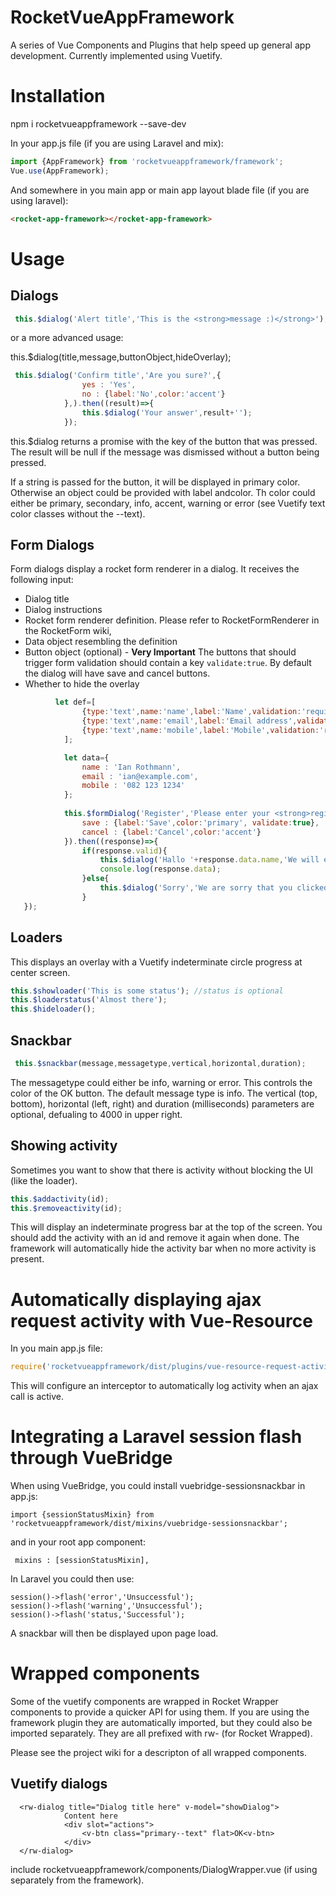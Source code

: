 # RocketVueAppFramework
A series of Vue Components and Plugins that help speed up general app development. Currently implemented using Vuetify.

# Installation
npm i rocketvueappframework --save-dev

In your app.js file (if you are using Laravel and mix):
```javascript
import {AppFramework} from 'rocketvueappframework/framework';
Vue.use(AppFramework);
```

And somewhere in you main app or main app layout blade file (if you are using laravel):
```html
<rocket-app-framework></rocket-app-framework>
```

# Usage

## Dialogs
```javascript
 this.$dialog('Alert title','This is the <strong>message :)</strong>');
```

or a more advanced usage:


this.$dialog(title,message,buttonObject,hideOverlay);

```javascript
 this.$dialog('Confirm title','Are you sure?',{
                yes : 'Yes',
                no : {label:'No',color:'accent'}
            },).then((result)=>{
                this.$dialog('Your answer',result+'');
            });

```

this.$dialog returns a promise with the key of the button that was pressed. The result will be null if the message was dismissed without a button being pressed.

If a string is passed for the button, it will be displayed in primary color. Otherwise an object could be provided with label andcolor. Th color could either be primary, secondary, info, accent, warning or error 
(see Vuetify text color classes without the --text).

## Form Dialogs
Form dialogs display a rocket form renderer in a dialog. It receives the following input:
* Dialog title
* Dialog instructions
* Rocket form renderer definition. Please refer to RocketFormRenderer in the RocketForm wiki,
* Data object resembling the definition
* Button object (optional) - **Very Important** The buttons that should trigger form validation should contain a key `validate:true`. By default the dialog will have save and cancel buttons.
* Whether to hide the overlay

```javascript
          let def=[
                {type:'text',name:'name',label:'Name',validation:'required'},
                {type:'text',name:'email',label:'Email address',validation:'required|email'},
                {type:'text',name:'mobile',label:'Mobile',validation:'required'},
            ];

            let data={
                name : 'Ian Rothmann',
                email : 'ian@example.com',
                mobile : '082 123 1234'
            };
            
            this.$formDialog('Register','Please enter your <strong>registration</strong> details',def,data, {
                save : {label:'Save',color:'primary', validate:true},
                cancel : {label:'Cancel',color:'accent'}
            }).then((response)=>{
                if(response.valid){
                    this.$dialog('Hallo '+response.data.name,'We will email you at: '+response.data.email);
                    console.log(response.data);
                }else{
                    this.$dialog('Sorry','We are sorry that you clicked '+response.btn);
                }
   });
```

## Loaders
This displays an overlay with a Vuetify indeterminate circle progress at center screen.
```javascript
this.$showloader('This is some status'); //status is optional
this.$loaderstatus('Almost there');
this.$hideloader();
```
## Snackbar
```javascript
 this.$snackbar(message,messagetype,vertical,horizontal,duration);
```
The messagetype could either be info, warning or error. This controls the color of the OK button. The default message type is info.
The vertical (top, bottom), horizontal (left, right) and duration (milliseconds) parameters are optional, defualing to 4000 in upper right.

## Showing activity
Sometimes you want to show that there is activity without blocking the UI (like the loader).

```javascript
this.$addactivity(id);
this.$removeactivity(id);
```
This will display an indeterminate progress bar at the top of the screen. You should add the activity with an id and remove it again when done. The framework will automatically hide the activity bar when no more activity is present.

# Automatically displaying ajax request activity with Vue-Resource
In you main app.js file:
```javascript
require('rocketvueappframework/dist/plugins/vue-resource-request-activity');
```
This will configure an interceptor to automatically log activity when an ajax call is active.

# Integrating a Laravel session flash through VueBridge

When using VueBridge, you could install vuebridge-sessionsnackbar in app.js:
```
import {sessionStatusMixin} from 'rocketvueappframework/dist/mixins/vuebridge-sessionsnackbar';
```
and in your root app component:
```
 mixins : [sessionStatusMixin],
```

In Laravel you could then use:

```
session()->flash('error','Unsuccessful');
session()->flash('warning','Unsuccessful');
session()->flash('status,'Successful');
```

A snackbar will then be displayed upon page load.

# Wrapped components
Some of the vuetify components are wrapped in Rocket Wrapper components to provide a quicker API for using them. If you are using the framework plugin they are automatically imported, but they could also be imported separately. They are all prefixed with rw- (for Rocket Wrapped).

Please see the project wiki for a descripton of all wrapped components.

## Vuetify dialogs
```
  <rw-dialog title="Dialog title here" v-model="showDialog">
            Content here
            <div slot="actions">
                <v-btn class="primary--text" flat>OK<v-btn>
            </div>
  </rw-dialog>
```
include rocketvueappframework/components/DialogWrapper.vue (if using separately from the framework).




